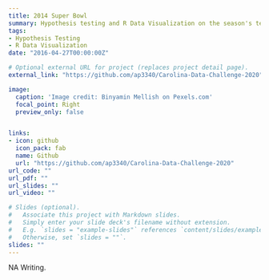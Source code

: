 ```yaml
---
title: 2014 Super Bowl 
summary: Hypothesis testing and R Data Visualization on the season's teams. 
tags:
- Hypothesis Testing
- R Data Visualization
date: "2016-04-27T00:00:00Z"

# Optional external URL for project (replaces project detail page).
external_link: "https://github.com/ap3340/Carolina-Data-Challenge-2020"

image:
  caption: 'Image credit: Binyamin Mellish on Pexels.com'
  focal_point: Right
  preview_only: false


links:
- icon: github
  icon_pack: fab
  name: Github
  url: "https://github.com/ap3340/Carolina-Data-Challenge-2020"
url_code: ""
url_pdf: ""
url_slides: ""
url_video: ""

# Slides (optional).
#   Associate this project with Markdown slides.
#   Simply enter your slide deck's filename without extension.
#   E.g. `slides = "example-slides"` references `content/slides/example-slides.md`.
#   Otherwise, set `slides = ""`.
slides: ""
---
```


NA Writing.


